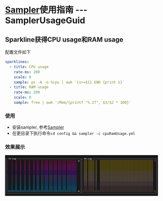 # [Sampler](https://github.com/sqshq/sampler)使用指南 --- SamplerUsageGuid

## Sparkline获得CPU usage和RAM usage
配置文件如下
```yml
sparklines:
  - title: CPU usage
    rate-ms: 200
    scale: 0
    sample: ps -A -o %cpu | awk '{s+=$1} END {print s}'
  - title: RAM usage
    rate-ms: 200
    scale: 0
    sample: free | awk '/Mem/{printf "%.2f", $3/$2 * 100}'

```
### 使用
- 安装sampler, 参考[Sampler](https://github.com/sqshq/sampler)
- 在更目录下执行命令`cd config && sampler -c cpuRamUsage.yml `

### 效果展示
![cpuRamUsage](img/cpuRamUsage.png)